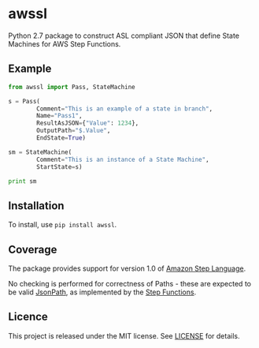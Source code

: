 # awssl

Python 2.7 package to construct ASL compliant JSON that define State Machines
for AWS Step Functions.

## Example

```python
from awssl import Pass, StateMachine

s = Pass(
		Comment="This is an example of a state in branch",
		Name="Pass1",
		ResultAsJSON={"Value": 1234},
		OutputPath="$.Value",
		EndState=True)

sm = StateMachine(
		Comment="This is an instance of a State Machine",
		StartState=s)

print sm

```

## Installation

To install, use `pip install awssl`.

## Coverage

The package provides support for version 1.0 of [Amazon Step Language](https://states-language.net/spec.html).

No checking is performed for correctness of Paths - these are expected to be 
valid [JsonPath](https://github.com/json-path/JsonPath), as implemented by the
[Step Functions](http://docs.aws.amazon.com/step-functions/latest/dg/amazon-states-language-paths.html).


## Licence

This project is released under the MIT license. See [LICENSE](LICENSE) for details.
